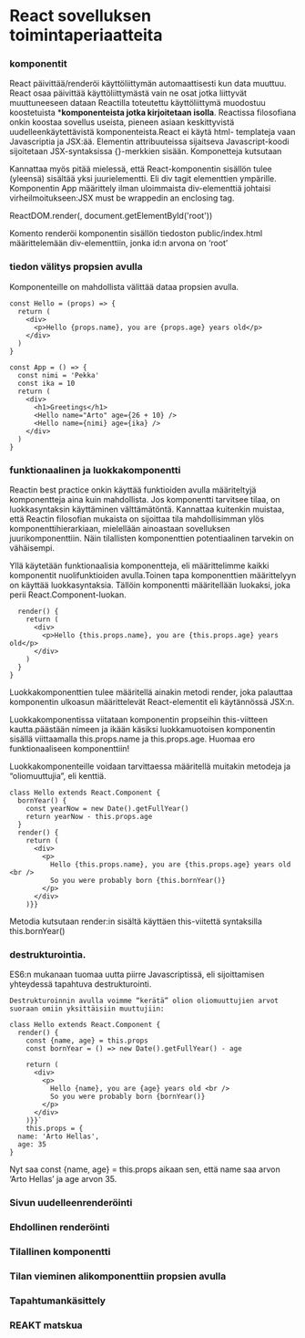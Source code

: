 # React sovelluksen toimintaperiaatteita
 
### komponentit

React päivittää/renderöi käyttöliittymän automaattisesti kun data muuttuu. React osaa päivittää käyttöliittymästä vain ne osat jotka liittyvät muuttuneeseen dataan Reactilla toteutettu käyttöliittymä muodostuu koostetuista ***komponenteista jotka kirjoitetaan isolla**. Reactissa filosofiana onkin koostaa sovellus useista, pieneen asiaan keskittyvistä uudelleenkäytettävistä komponenteista.React ei käytä html- templateja vaan Javascriptia ja JSX:ää.  Elementin attribuuteissa sijaitseva Javascript-koodi sijoitetaan JSX-syntaksissa {}-merkkien sisään. Komponetteja kutsutaan <Komponentti/>

Kannattaa myös pitää mielessä, että React-komponentin sisällön tulee (yleensä) sisältää yksi juurielementti. Eli div tagit elementtien ympärille. Komponentin App määrittely ilman uloimmaista div-elementtiä johtaisi virheilmoitukseen:JSX must be wrappedin an enclosing tag.

ReactDOM.render(<App />, document.getElementById('root'))

Komento renderöi komponentin sisällön tiedoston public/index.html määrittelemään div-elementtiin, jonka id:n arvona on ‘root’

### tiedon välitys propsien avulla 


Komponenteille on mahdollista välittää dataa propsien avulla.
```
const Hello = (props) => {
  return (
    <div>
      <p>Hello {props.name}, you are {props.age} years old</p>
    </div>
  )
}

const App = () => {
  const nimi = 'Pekka'
  const ika = 10
  return (
    <div>
      <h1>Greetings</h1>
      <Hello name="Arto" age={26 + 10} />
      <Hello name={nimi} age={ika} />
    </div>
  )
}
```
### funktionaalinen ja luokkakomponentti

Reactin best practice onkin käyttää funktioiden avulla määriteltyjä komponentteja aina kuin mahdollista.
Jos komponentti tarvitsee tilaa, on luokkasyntaksin käyttäminen välttämätöntä. Kannattaa kuitenkin muistaa, että Reactin filosofian mukaista on sijoittaa tila mahdollisimman ylös komponenttihierarkiaan, mielellään ainoastaan sovelluksen juurikomponenttiin. Näin tilallisten komponenttien potentiaalinen tarvekin on vähäisempi.

Yllä käytetään funktionaalisia komponentteja, eli määrittelimme kaikki komponentit nuolifunktioiden avulla.Toinen tapa komponenttien määrittelyyn on käyttää luokkasyntaksia. Tällöin komponentti määritellään luokaksi, joka perii React.Component-luokan.

```class Hello extends React.Component {
  render() {
    return (
      <div>
        <p>Hello {this.props.name}, you are {this.props.age} years old</p>
      </div>
    )
  }
}
```
Luokkakomponenttien tulee määritellä ainakin metodi render, joka palauttaa komponentin ulkoasun määrittelevät React-elementit eli käytännössä JSX:n.

Luokkakomponentissa viitataan komponentin propseihin this-viitteen kautta.päästään nimeen ja ikään käsiksi luokkamuotoisen komponentin sisällä viittaamalla this.props.name ja this.props.age. Huomaa ero funktionaaliseen komponenttiin!
<Hello name="Arto" age={36} />

Luokkakomponenteille voidaan tarvittaessa määritellä muitakin metodeja ja “oliomuuttujia”, eli kenttiä.
```
class Hello extends React.Component {
  bornYear() {
    const yearNow = new Date().getFullYear()
    return yearNow - this.props.age
  }
  render() {
    return (
      <div>
        <p>
          Hello {this.props.name}, you are {this.props.age} years old <br />
          So you were probably born {this.bornYear()}
        </p>
      </div>
    )}}
```
Metodia kutsutaan render:in sisältä käyttäen this-viitettä syntaksilla this.bornYear()

###  destrukturointia.  
ES6:n mukanaan tuomaa uutta piirre Javascriptissä, eli sijoittamisen yhteydessä tapahtuva destrukturointi.

```
Destrukturoinnin avulla voimme “kerätä” olion oliomuuttujien arvot suoraan omiin yksittäisiin muuttujiin:

class Hello extends React.Component {
  render() {
    const {name, age} = this.props
    const bornYear = () => new Date().getFullYear() - age

    return (
      <div>
        <p>
          Hello {name}, you are {age} years old <br />
          So you were probably born {bornYear()}
        </p>
      </div>
    )}}`
    this.props = {
  name: 'Arto Hellas',
  age: 35
}
 ```
  Nyt saa const {name, age} = this.props aikaan sen, että name saa arvon ‘Arto Hellas’ ja age arvon 35.

### Sivun uudelleenrenderöinti

### Ehdollinen renderöinti

### Tilallinen komponentti

### Tilan vieminen alikomponenttiin propsien avulla

### Tapahtumankäsittely

### REAKT matskua
